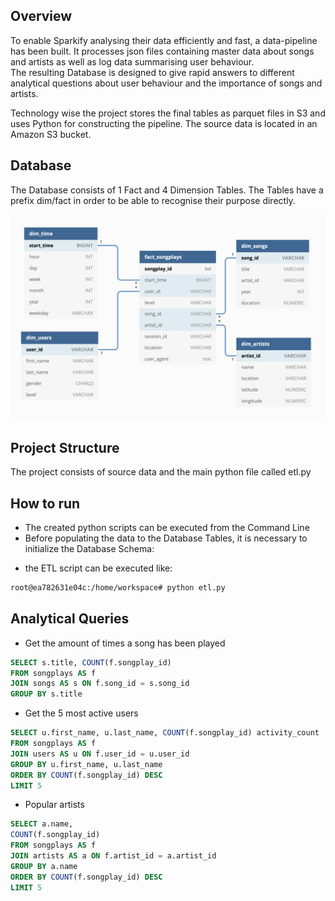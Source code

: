 ## Overview
To enable Sparkify analysing their data efficiently and fast, a data-pipeline has been built. It processes json files containing master data about songs and artists as well as log data summarising user behaviour.  
The resulting Database is designed to give rapid answers to different analytical questions about user behaviour and the importance of songs and artists.  

Technology wise the project stores the final tables as parquet files in S3 and uses Python for constructing the pipeline. The source data is located in an Amazon S3 bucket.


## Database
The Database consists of 1 Fact and 4 Dimension Tables. The Tables have a prefix dim/fact in order to be able to recognise their purpose directly. 

![Database Schema](img/schema.png)


## Project Structure
The project consists of source data and the main python file called etl.py


## How to run
- The created python scripts can be executed from the Command Line
- Before populating the data to the Database Tables, it is necessary to initialize the Database Schema:


* the ETL script can be executed like:


```bash
root@ea782631e04c:/home/workspace# python etl.py
```


## Analytical Queries
- Get the amount of times a song has been played
```sql
SELECT s.title, COUNT(f.songplay_id) 
FROM songplays AS f 
JOIN songs AS s ON f.song_id = s.song_id 
GROUP BY s.title
```



- Get the 5 most active users 
```sql
SELECT u.first_name, u.last_name, COUNT(f.songplay_id) activity_count 
FROM songplays AS f 
JOIN users AS u ON f.user_id = u.user_id 
GROUP BY u.first_name, u.last_name 
ORDER BY COUNT(f.songplay_id) DESC
LIMIT 5
```



- Popular artists
```sql
SELECT a.name, 
COUNT(f.songplay_id) 
FROM songplays AS f 
JOIN artists AS a ON f.artist_id = a.artist_id 
GROUP BY a.name 
ORDER BY COUNT(f.songplay_id) DESC 
LIMIT 5
```